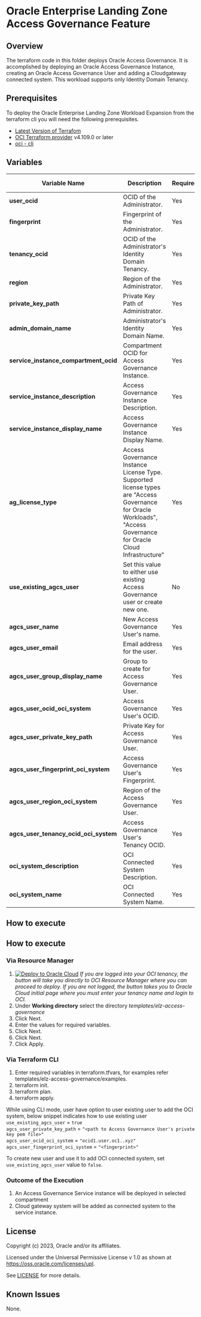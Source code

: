 # Oracle Enterprise Landing Zone Access Governance Feature

## Overview

The terraform code in this folder deploys Oracle Access Governance.  It is accomplished by deploying an Oracle Access Governance Instance, creating an Oracle Access Governance User and adding a Cloudgateway connected system. This workload supports only Identity Domain Tenancy.

## Prerequisites

To deploy the Oracle Enterprise Landing Zone Workload Expansion from the terraform cli you will need the following prerequisites.
- [Latest Version of Terrafom](https://developer.hashicorp.com/terraform/downloads)
- [OCI Terraform provider](https://registry.terraform.io/providers/oracle/oci/latest/docs) v4.109.0 or later
- [oci - cli](https://github.com/oracle/oci-cli)

## Variables
| Variable Name                          | Description                                                                                                                                                         | Required | Default Value |
|----------------------------------------|---------------------------------------------------------------------------------------------------------------------------------------------------------------------|---------|---------------|
| **user_ocid**                          | OCID of the Administrator.                                                                                                                                          | Yes     | None          |
| **fingerprint**                        | Fingerprint of the Administrator.                                                                                                                                   | Yes     | None          |
| **tenancy_ocid**                       | OCID of the Administrator's Identity Domain Tenancy.                                                                                                                | Yes     | None          |
| **region**                             | Region of the Administrator.                                                                                                                                        | Yes     | None          |
| **private_key_path**                   | Private Key Path of Administrator.                                                                                                                                  | Yes     | None          |
| **admin_domain_name**                  | Administrator's Identity Domain Name.                                                                                                                               | Yes     | Default       |
| **service_instance_compartment_ocid**  | Compartment OCID for Access Governance Instance.                                                                                                                    | Yes     | None          |
| **service_instance_description**       | Access Governance Instance Description.                                                                                                                             | Yes     | None          |
| **service_instance_display_name**      | Access Governance Instance Display Name.                                                                                                                            | Yes     | None          |
| **ag_license_type**                    | Access Governance Instance License Type.  Supported license types are "Access Governance for Oracle Workloads", "Access Governance for Oracle Cloud Infrastructure" |Yes      | None          |
| **use_existing_agcs_user**             | Set this value to either use existing Access Governance user or create new one.                                                                                     | No      | false         |
| **agcs_user_name**                     | New Access Governance User's name.                                                                                                                                  | Yes     | None          |
| **agcs_user_email**                    | Email address for the user.                                                                                                                                         | Yes     | None          |
| **agcs_user_group_display_name**       | Group to create for Access Governance User.                                                                                                                         | Yes     | None          |
| **agcs_user_ocid_oci_system**          | Access Governance User's OCID.                                                                                                                                      | Yes     | None          |
| **agcs_user_private_key_path**         | Private Key for Access Governance User.                                                                                                                             | Yes     | None          |
| **agcs_user_fingerprint_oci_system**   | Access Governance User's Fingerprint.                                                                                                                               | Yes     | None          |
| **agcs_user_region_oci_system**        | Region of the Access Governance User.                                                                                                                               | Yes     | None          |
| **agcs_user_tenancy_ocid_oci_system**  | Access Governance User's Tenancy OCID.                                                                                                                              | Yes     | None          |
| **oci_system_description**             | OCI Connected System Description.                                                                                                                                   | Yes     | None          |
| **oci_system_name**                    | OCI Connected System Name.                                                                                                                                          | Yes     | None          |

## How to execute

## How to execute
### Via Resource Manager
1. [![Deploy to Oracle Cloud](https://oci-resourcemanager-plugin.plugins.oci.oraclecloud.com/latest/deploy-to-oracle-cloud.svg)](https://cloud.oracle.com/resourcemanager/stacks/create?zipUrl=https://github.com/oracle-quickstart/oci-landing-zones/releases/tag/v2.2.0)
*If you are logged into your OCI tenancy, the button will take you directly to OCI Resource Manager where you can proceed to deploy. If you are not logged, the button takes you to Oracle Cloud initial page where you must enter your tenancy name and login to OCI.*
2. Under **Working directory** select the directory *templates/elz-access-governance*
3. Click Next.
4. Enter the values for required variables.
5. Click Next.
6. Click Next.
7. Click Apply.

### Via Terraform CLI
1. Enter required variables in terraform.tfvars, for examples refer templates/elz-access-governance/examples.
2. terraform init.
3. terraform plan.
4. terraform apply.

While using CLI mode, user have option to user existing user to add the OCI system, below snippet indicates how to use existing user
`use_existing_agcs_user`              = `true`<br>
`agcs_user_private_key_path`          = `"<path to Access Governance User's private key pem file>"`<br>
`agcs_user_ocid_oci_system`           = `"ocid1.user.oc1..xyz"`<br>
`agcs_user_fingerprint_oci_system`    = `"<fingerprint>"`<br>

To create new user and use it to add OCI connected system, set `use_existing_agcs_user` value to `false`.

### Outcome of the Execution
1. An Access Governance Service instance will be deployed in selected compartment
2. Cloud gateway system will be added as connected system to the service instance.

## License
Copyright (c) 2023, Oracle and/or its affiliates.

Licensed under the Universal Permissive License v 1.0 as shown at https://oss.oracle.com/licenses/upl.

See [LICENSE](../../LICENSE) for more details.

## Known Issues
None.
